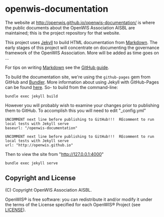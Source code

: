 # openwis-documentation

The website at http://openwis.github.io/openwis-documentation/ is where the public documents about the OpenWIS Association AISBL are maintained; this is the project repository for that website.

This project uses [Jekyll](https://jekyllrb.com/) to build HTML documentation from [Markdown](https://daringfireball.net/projects/markdown/). The early stages of this project will concentrate on documenting the governance framework of the OpenWIS Association. More will be added as time goes on ...

For tips on writing [Markdown](https://daringfireball.net/projects/markdown/) see the [GitHub guide](https://guides.github.com/features/mastering-markdown/).

To build the documentation site, we're using the `github-pages` gem from GitHub and [Bundler](http://bundler.io/). More information about using Jekyll with GitHub-Pages can be found [here](https://jekyllrb.com/docs/github-pages/). So- to build from the command-line:

```
bundle exec jekyll build
```

However you will probably wish to examine your changes prior to publishing them to GitHub.  To accomplish this you will need to edit "_config.yml"

```
UNCOMMENT next line before publishing to GitHub!!!  REcomment to run local tests with Jekyll serve
baseurl: "/openwis-documentation"

UNCOMMENT next line before publishing to GitHub!!!  REcomment to run local tests with Jekyll serve
url: "http://openwis.github.io"
```

Then to view the site from "http://127.0.0.1:4000"

```
bundle exec jekyll serve
```

Copyright and License
---------------------
(C) Copyright OpenWIS Association AISBL.

OpenWIS® is free software: you can redistribute it and/or modify it under the terms of the License specified for each OpenWIS® Project (see [LICENSE](./LICENSE)).
